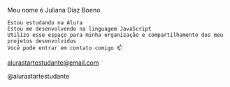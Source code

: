 Meu nome é Juliana Diaz Boeno

    Estou estudando na Alura
    Estou me desenvolvendo na linguagem JavaScript
    Utilizo esse espaço para minha organização e compartilhamento dos meu projetos desenvolvidos
    Você pode entrar em contato comigo 📫

alurastartestudante@email.com

@alurastartestudante
